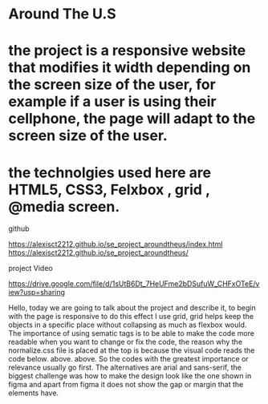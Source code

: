 # Around The U.S

# the project is a responsive website that modifies it width depending on the screen size of the user, for example if a user is using their cellphone, the page will adapt to the screen size of the user.

# the technolgies used here are HTML5, CSS3, Felxbox , grid , @media screen.

github

https://alexisct2212.github.io/se_project_aroundtheus/index.html
https://alexisct2212.github.io/se_project_aroundtheus/

project Video

https://drive.google.com/file/d/1sUtB6Dt_7HeUFme2bDSufuW_CHFxOTeE/view?usp=sharing

Hello, today we are going to talk about the project and describe it, to begin with the page is responsive to do this effect I use grid, grid helps keep the objects in a specific place without collapsing as much as flexbox would. The importance of using sematic tags is to be able to make the code more readable when you want to change or fix the code, the reason why the normalize.css file is placed at the top is because the visual code reads the code below. above. above. So the codes with the greatest importance or relevance usually go first. The alternatives are arial and sans-serif, the biggest challenge was how to make the design look like the one shown in figma and apart from figma it does not show the gap or margin that the elements have.
